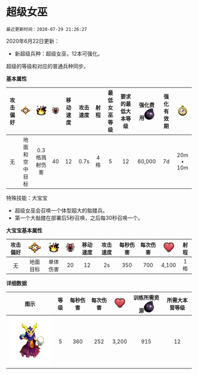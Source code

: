 # 超级女巫

`最近更新时间：2020-07-29 21:26:27`

2020年6月22日更新：
- 新超级兵种：超级女巫，12本可强化。

超级的等级和对应的普通兵种同步。


**基本属性**

|攻击偏好|![目标](/wiki/Other/Target.png "目标")|![攻击类型](/wiki/Other/AttackType.png "攻击类型")|![人口](/wiki/Other/Troops.png "人口")|移动速度|攻击速度|射程|最低女巫等级|要求的最低大本等级|强化费用![强化费用](/wiki/Other/Dark_Elixir.png "强化费用")|	强化有效期|![训练时间](/wiki/Other/Clock.png "训练时间")|
|:-:|:-:|:-:|:-:|:-:|:-:|:-:|:-:|:-:|:-:|:-:|:-:|
|无|地面和空中目标|0.3格溅射伤害|40|12|0.7s|4格|5|12|60,000|7d|20m • 10m|

特殊技能：大宝宝
* 超级女巫会召唤一个体型超大的骷髅兵。
* 第一个大骷髅在部署后5秒召唤，之后每30秒召唤一个。

**大宝宝基本属性**

|攻击偏好|![目标](/wiki/Other/Target.png "目标")|![攻击类型](/wiki/Other/AttackType.png "攻击类型")|![人口](/wiki/Other/Troops.png "人口")|移动速度|攻击速度|每秒伤害|每次伤害|![生命值](/wiki/Other/Heart.png "生命值")|射程|
|:-:|:-:|:-:|:-:|:-:|:-:|:-:|:-:|:-:|:-:|
|无|地面目标|单体伤害|20|12|2s|350|700|4,100|1格|


**详细数据**

|图示|等级|每秒伤害|每次伤害|![生命值](/wiki/Other/Heart.png "生命值")|训练所需资源![黑油](/wiki/Other/Dark_Elixir.png "黑油")|所需大本营等级|
|:-:|:-:|:-:|:-:|:-:|:-:|:-:|
|![Super Witch](/wiki/Troops/HomeVillage/SuperWitch/Lv5.png)|5|360|252|3,200|915|12|
